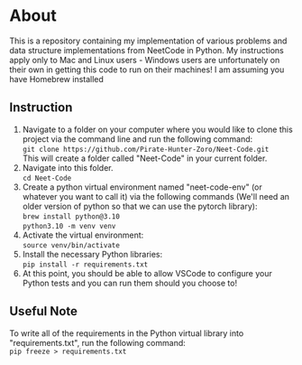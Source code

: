 # About
This is a repository containing my implementation of various problems and data structure implementations from NeetCode in Python. My instructions apply only to Mac and Linux users - Windows users are unfortunately on their own in getting this code to run on their machines!
I am assuming you have Homebrew installed

## Instruction
1. Navigate to a folder on your computer where you would like to clone this project via the command line and run the following command:<br>
   ```git clone https://github.com/Pirate-Hunter-Zoro/Neet-Code.git```<br>
This will create a folder called "Neet-Code" in your current folder. 
2. Navigate into this folder.<br>
   ```cd Neet-Code```
3. Create a python virtual environment named "neet-code-env" (or whatever you want to call it) via the following commands (We'll need an older version of python so that we can use the pytorch library):<br>
   ```brew install python@3.10```<br>
   ```python3.10 -m venv venv```
4. Activate the virtual environment:<br>
   ```source venv/bin/activate```
5. Install the necessary Python libraries:<br>
   ```pip install -r requirements.txt```
6. At this point, you should be able to allow VSCode to configure your Python tests and you can run them should you choose to!

## Useful Note
To write all of the requirements in the Python virtual library into "requirements.txt", run the following command:<br>
```pip freeze > requirements.txt```
